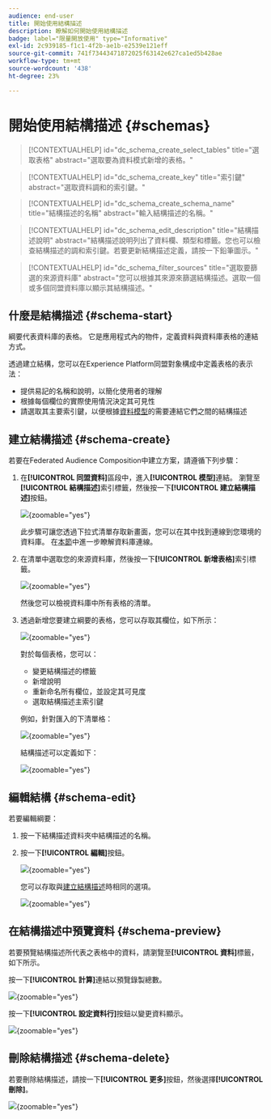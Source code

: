 ```yaml
---
audience: end-user
title: 開始使用結構描述
description: 瞭解如何開始使用結構描述
badge: label="限量開放使用" type="Informative"
exl-id: 2c939185-f1c1-4f2b-ae1b-e2539e121eff
source-git-commit: 741f73443471872025f63142e627ca1ed5b428ae
workflow-type: tm+mt
source-wordcount: '438'
ht-degree: 23%

---
```


# 開始使用結構描述 {#schemas}

>[!CONTEXTUALHELP]
>id="dc_schema_create_select_tables"
>title="選取表格"
>abstract="選取要為資料模式新增的表格。"

>[!CONTEXTUALHELP]
>id="dc_schema_create_key"
>title="索引鍵"
>abstract="選取資料調和的索引鍵。"

>[!CONTEXTUALHELP]
>id="dc_schema_create_schema_name"
>title="結構描述的名稱"
>abstract="輸入結構描述的名稱。"


>[!CONTEXTUALHELP]
>id="dc_schema_edit_description"
>title="結構描述說明"
>abstract="結構描述說明列出了資料欄、類型和標籤。您也可以檢查結構描述的調和索引鍵。若要更新結構描述定義，請按一下鉛筆圖示。"

>[!CONTEXTUALHELP]
>id="dc_schema_filter_sources"
>title="選取要篩選的來源資料庫"
>abstract="您可以根據其來源來篩選結構描述。選取一個或多個同盟資料庫以顯示其結構描述。"

## 什麼是結構描述 {#schema-start}

綱要代表資料庫的表格。 它是應用程式內的物件，定義資料與資料庫表格的連結方式。

透過建立結構，您可以在Experience Platform同盟對象構成中定義表格的表示法：

* 提供易記的名稱和說明，以簡化使用者的理解
* 根據每個欄位的實際使用情況決定其可見性
* 請選取其主要索引鍵，以便根據[資料模型](../data-management/gs-models.md#data-model-start)的需要連結它們之間的結構描述

## 建立結構描述 {#schema-create}

若要在Federated Audience Composition中建立方案，請遵循下列步驟：

1. 在&#x200B;**[!UICONTROL 同盟資料]**&#x200B;區段中，進入&#x200B;**[!UICONTROL 模型]**&#x200B;連結。 瀏覽至&#x200B;**[!UICONTROL 結構描述]**&#x200B;索引標籤，然後按一下&#x200B;**[!UICONTROL 建立結構描述]**&#x200B;按鈕。

   ![](assets/schema_create.png){zoomable="yes"}

   此步驟可讓您透過下拉式清單存取新畫面，您可以在其中找到連線到您環境的資料庫。 在[本節](../connections/connections.md#connections-fdb)中進一步瞭解資料庫連線。

1. 在清單中選取您的來源資料庫，然後按一下&#x200B;**[!UICONTROL 新增表格]**&#x200B;索引標籤。

   ![](assets/schema_tables.png){zoomable="yes"}

   然後您可以檢視資料庫中所有表格的清單。

1. 透過新增您要建立綱要的表格，您可以存取其欄位，如下所示：

   ![](assets/schema_fields.png){zoomable="yes"}

   對於每個表格，您可以：

   * 變更結構描述的標籤
   * 新增說明
   * 重新命名所有欄位，並設定其可見度
   * 選取結構描述主索引鍵

   例如，針對匯入的下清單格：

   ![](assets/schema_lumaorder.png){zoomable="yes"}

   結構描述可以定義如下：

   ![](assets/schema_lumaorders.png){zoomable="yes"}

## 編輯結構 {#schema-edit}

若要編輯綱要：

1. 按一下結構描述資料夾中結構描述的名稱。

1. 按一下&#x200B;**[!UICONTROL 編輯]**&#x200B;按鈕。

   ![](assets/schema_edit.png){zoomable="yes"}

   您可以存取與[建立結構描述](#schema-create)時相同的選項。

   ![](assets/schema_edit_orders.png){zoomable="yes"}

## 在結構描述中預覽資料 {#schema-preview}

若要預覽結構描述所代表之表格中的資料，請瀏覽至&#x200B;**[!UICONTROL 資料]**&#x200B;標籤，如下所示。

按一下&#x200B;**[!UICONTROL 計算]**&#x200B;連結以預覽錄製總數。

![](assets/schema_data.png){zoomable="yes"}

按一下&#x200B;**[!UICONTROL 設定資料行]**&#x200B;按鈕以變更資料顯示。

![](assets/schema_columns.png){zoomable="yes"}

## 刪除結構描述 {#schema-delete}

若要刪除結構描述，請按一下&#x200B;**[!UICONTROL 更多]**&#x200B;按鈕，然後選擇&#x200B;**[!UICONTROL 刪除]**。

![](assets/schema_delete.png){zoomable="yes"}
